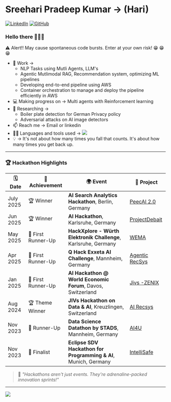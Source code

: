 # Sreehari Pradeep Kumar -> (Hari)
[![LinkedIn](https://img.shields.io/badge/LinkedIn-Connect-blue?style=flat-square&logo=linkedin)](https://www.linkedin.com/in/sreeharipradeep/)
[![GitHub](https://img.shields.io/badge/GitHub-Portfolio-black?style=flat-square&logo=github)](https://sreehari59.github.io/)

### Hello there 👋👋👋

:warning: Alert!! May cause spontaneous code bursts. Enter at your own risk! :grin: :grin: :grin:
* :office: Work -> 
  - NLP Tasks using Mutli Agents, LLM's
  - Agentic Mutlimodal RAG, Recommendation system, optimizing ML pipelines 
  - Developing end-to-end pipeline using AWS
  - Container orchestration to manage and deploy the pipeline efficiently in AWS 
* :computer: Making progress on -> Multi agents with Reinforcement learning
* :closed_book: Researching ->
    - Boiler plate detection for German Privacy policy
    - Adversarial attacks on AI image detectors
* :mailbox: Reach me -> Email or linkedin
* :technologist: Languages and tools used -> <img src="https://skillicons.dev/icons?i=py,pytorch,opencv,git,kubernetes,docker,aws,anaconda,java" />
* :bulb: -> It's not about how many times you fall that counts. It's about how many times you get back up.

---

### 🏆 Hackathon Highlights
| 🗓️ Date | 🏅 Achievement | 🌍 Event | 📁 Project |
|--------|----------------|----------|----------|
| July 2025 | 🏆 Winner | **AI Search Analytics Hackathon**, Berlin, Germany | [PeecAI 2.0](https://github.com/sreehari59/AI-Search-Analytics-Hackathon) |
| Jun 2025 | 🏆 Winner | **AI Hackathon**, Karlsruhe, Germany | [ProjectDebait](https://github.com/sreehari59/ProjectDebait) |
| May 2025 | 🥈 First Runner-Up | **HackXplore - Würth Elektronik Challenge**, Karlsruhe, Germany | [WEMA](https://github.com/sreehari59/HackXplore) |
| Apr 2025 | 🥈 First Runner-Up | **Q Hack Exxeta AI Challenge**, Mannheim, Germany | [Agentic RecSys](https://github.com/sreehari59/Talenta_QSummitHack) |
| Jan 2025 | 🥈 First Runner-Up | **AI Hackathon @ World Economic Forum**, Davos, Switzerland | [Jivs -ZENIX](https://github.com/tyagiprnv/Jivs-WEF-Hackathon) |
| Aug 2024 | 🏆 Theme Winner | **JIVs Hackathon on Data & AI**, Kreuzlingen, Switzerland | [AI Recsys](https://github.com/AakritiiIstwal/jivs_hackathon) |
| Nov 2023 | 🥈 Runner-Up | **Data Science Datathon by STADS**, Mannheim, Germany | [AI4U](https://github.com/sreehari59/Datathon2023-WaterDamageDetection) |
| Nov 2023 | 🎯 Finalist | **Eclipse SDV Hackathon for Programming & AI**, Munich, Germany | [IntelliSafe](https://github.com/Eclipse-SDV-Hackathon-Accenture/IntelliSafe) |

> 💬 *"Hackathons aren't just events. They're adrenaline-packed innovation sprints!"*

---

<a href="https://github.com/anuraghazra/github-readme-stats">
  <img align="center" src="https://github-readme-stats.vercel.app/api/top-langs/?username=sreehari59&langs_count=8&layout=compact&theme=merko" />
</a>
<!--
**sreehari59/sreehari59** is a ✨ _special_ ✨ repository because its `README.md` (this file) appears on your GitHub profile.

Here are some ideas to get you started:

- 🔭 I’m currently working on ...
- 🌱 I’m currently learning ...
- 👯 I’m looking to collaborate on ...
- 🤔 I’m looking for help with ...
- 💬 Ask me about ...
- 📫 How to reach me: ...
- 😄 Pronouns: ...
- ⚡ Fun fact: ...
Look into this this link for tech related icons -> https://github.com/tandpfun/skill-icons
Look into this this link for enoji related icons -> https://gist.github.com/rxaviers/7360908
Look into this this link for status in readme -> https://github.com/anuraghazra/github-readme-stats
-->
